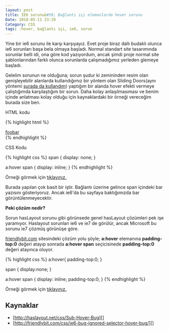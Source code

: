 ```yaml
---
layout: post
title: İE6 sorunu&#58; Bağlantı içi elemanlarda hover sorunu
Date: 2010-05-11 23:19
Category: CSS
tags: :hover, bağlantı içi, ie6, sorun
---
```


Yine bir ie6 sorunu ile karşı karşıyayız. Evet proje biraz dallı budaklı
olunca ie6 sorunları başa bela olmaya başladı. Normal standart site
tasarımında sorunlar belli idi, ona göre kod yazıyordum, ancak şimdi
proje normal site şablonlarından farklı olunca sorunlarda çalışmadığımız
yerleden glemeye başladı.

Gelelim sorunun ne olduğuna; sorun şudur ki zemininden resim olan
genişleyebilir alanlarda kullandığımız bir yöntem olan Sliding
Doors(aynı yöntemi [şurada da kullandım][]) yaptığım bir alanda hover
efekti vermeye çalıştığımda karşılaştığım bir sorun. Daha kolay
anlaşılmasıması ve benim içinde anlatması kolay olduğu için
kaynaklardaki bir örneği vereceğim burada size ben.

HTML kodu

{% highlight html %}
<div>
	<a href="#">foo<span>bar</span></a>
</div>
{% endhighlight %}

CSS Kodu

{% highlight css %}
span {
	display: none;
}

a:hover span {
	display: inline;
}
{% endhighlight %}

Örneği görmek için [tıklayınız.][]

Burada yapılan çok basit bir iştir. Bağlantı üzerine gelince span
içindeki bar yazısını gösteriyoruz. Ancak ie6'da bu sayfaya baktığımızda
bar görüntülenmeyecektir. 

**Peki çözüm nedir?**

Sorun hasLayout sorunu gibi görünsede genel hasLayout çözümleri pek işe
yaramıyor. Haslayout sorunları ie6 ve ie7 de görülür, ancak Microsoft bu
sorunu ie7 çözmüş görünüşe göre.

[friendlybit.com][] sitesindeki çözüm yolu şöyle; **a:hover** elemanına
**padding-top:0** değeri atayıp sonrada **a:hover span** seçicisinede
**padding-top:0** değeri atayınca oluyor.

{% highlight css %}
a:hover{
	padding-top:0;
}

span {
	display:none;
}

a:hover span {
	display: inline;
	padding-top:0;
}
{% endhighlight %}

Örneği görmek için [tıklayınız.][1]

## Kaynaklar

-   [http://haslayout.net/css/Sub-Hover-Bug][]
-   [http://friendlybit.com/css/ie6-bug-ignored-selector-hover-bug/][]


  [şurada da kullandım]: http://www.fatihhayrioglu.com/css-ile-sekmelitab-menu-yapimi/
  [tıklayınız.]: /dokumanlar/sub_hover/ie_sub_hover.html
  [friendlybit.com]: http://friendlybit.com "friendlybit.com"
  [1]: /dokumanlar/sub_hover/ie_sub_hover_coz.html
  [http://haslayout.net/css/Sub-Hover-Bug]: http://haslayout.net/css/Sub-Hover-Bug
  [http://friendlybit.com/css/ie6-bug-ignored-selector-hover-bug/]: http://friendlybit.com/css/ie6-bug-ignored-selector-hover-bug/

